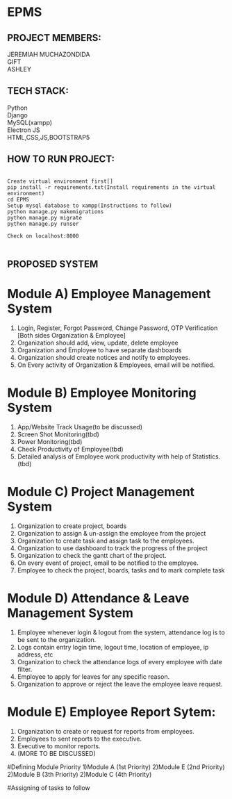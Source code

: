 # EPMS

## PROJECT MEMBERS:
JEREMIAH MUCHAZONDIDA <br/>
GIFT <br/>
ASHLEY <br/>

## TECH STACK:

Python <br/>
Django <br/>
MySQL(xampp) <br/>
Electron JS <br/>
HTML,CSS,JS,BOOTSTRAP5

## HOW TO RUN PROJECT:
<pre>
<code>
Create virtual environment first[]
pip install -r requirements.txt(Install requirements in the virtual environment)
cd EPMS
Setup mysql database to xampp(Instructions to follow)
python manage.py makemigrations
python manage.py migrate
python manage.py runser

Check on localhost:8000
</code>
</pre>

## PROPOSED SYSTEM
# Module A) Employee Management System
1) Login, Register, Forgot Password, Change Password, OTP Verification [Both sides Organization & Employee]
2) Organization should add, view, update, delete employee
3) Organization and Employee to have separate dashboards
4) Organization should create notices and notify to employees.
5) On Every activity of Organization & Employees, email will be notified.

# Module B) Employee Monitoring System
1) App/Website Track Usage(to be discussed)
2) Screen Shot Monitoring(tbd)
3) Power Monitoring(tbd)
4) Check Productivity of Employee(tbd)
5) Detailed analysis of Employee work productivity with help of Statistics.(tbd)


# Module C) Project Management System
1) Organization to create project, boards
2) Organization to assign & un-assign the employee from the project
3) Organization to create task and assign task to the employees.
4) Organization to use dashboard to track the progress of the project
5) Organization to check the gantt chart of the project.
6) On every event of project, email to be notified to the employee.
7) Employee to check the project, boards, tasks and to mark complete task


# Module D) Attendance & Leave Management System 
1) Employee whenever login & logout from the system, attendance log is to be sent to the organization.
2) Logs contain entry login time, logout time, location of employee, ip address, etc
3) Organization to check the attendance logs of every employee with date filter.
4) Employee to apply for leaves for any specific reason.
5) Organization to approve or reject the leave the employee leave request.


# Module E) Employee Report Sytem:
1) Organization to create or request for reports from employees.
2) Employees to sent reports to the executive.
3) Executive to monitor reports.
4) (MORE TO BE DISCUSSED)

#Defining Module Priority 
1)Module A (1st Priority)
2)Module E (2nd Priority)
2)Module B (3th Priority)
2)Module C (4th Priority)

#Assigning of tasks to follow